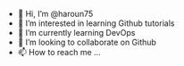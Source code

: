 - 👋 Hi, I’m @haroun75
- 👀 I’m interested in learning Github tutorials
- 🌱 I’m currently learning DevOps
- 💞️ I’m looking to collaborate on Github
- 📫 How to reach me ...

<!---
haroun75/haroun75 is a ✨ special ✨ repository because its `README.md` (this file) appears on your GitHub profile.
You can click the Preview link to take a look at your changes.
--->
